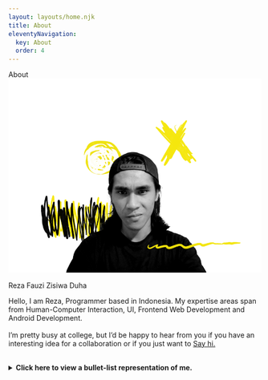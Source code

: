 ```yaml
---
layout: layouts/home.njk
title: About
eleventyNavigation:
  key: About
  order: 4
---
```


<div class="page-header">
  <span>About <i class="fas fa-address-card"></i></span>
</div>

<div class="about">
<aside>
  <div class="profile">
    <img src="../src/img/img-profile.webp" alt="profile image" />
    <p>Reza Fauzi Zisiwa Duha</p>
  </div>
</aside>

<section>
<p>
Hello, I am Reza, Programmer based in Indonesia. My expertise areas span from Human-Computer Interaction, UI, Frontend Web Development and Android Development.
<br><br>
I’m pretty busy at college, but I’d be happy to hear from you if you have an interesting idea for a collaboration or if you just want to <a href="mailto:rezafauzizisiwaduha@gmail.com">Say hi.</a>
<p>
<section>
</div>

<br>
<details>
<summary><strong>Click here to view a bullet-list representation of me.</strong></summary>

### SKILLS <i class="fas fa-hat-wizard"></i>

- **Development:** HTML5, XML, CSS, JavaScript, JAVA, Android Native
- **Tools:** Git, NPM, Webpack, JAMstack (static sites, on Netlify), Ember.js, Bootstrap, Android SDK
- **Design:** GIMP, Photoshop
- **Motion Design:** Lightworks, Adobe Premiere

### EXPERIENCE <i class="fas fa-layer-group"></i>

- **2018 - present:** Freelancer

### EDUCATION <i class="fas fa-user-graduate"></i>

- **2018 - present:** Bachelor of Computer Science at Immanuel Christian University (Undergraduate)
- **2015-2018:** Bintang Laut Catholic Private High School

### CERTIFICATE <i class="fas fa-certificate"></i>

<details>
<summary>Belajar Membuat Aplikasi Android untuk Pemula</summary>

- _By_ : Google ATP
- _Organizer_ : Dicoding
- _Level_ : Beginner
  <a href="https://www.dicoding.com/certificates/J1RXYV2G3XVM" target="_blank">See credentials</a>

</details>

<details>
<summary>Belajar Fundamental Aplikasi Android</summary>

- _By_ : Google ATP
- _Organizer_ : Dicoding
- _Level_ : Intermediate
  <a href="https://www.dicoding.com/certificates/Y6RPNNYLRP2M" target="_blank">See credentials</a>

</details>

<details>
<summary>Belajar Dasar Pemrograman Web</summary>

- _By_ : Dicoding Indonesia
- _Organizer_ : Dicoding
- _Level_ : Basic-Beginner
  <a href="https://www.dicoding.com/certificates/Y6RPN2958Z2M" target="_blank">See credentials</a>

</details>

<details>
<summary>Belajar Fundamental Front-End Web Development</summary>

- _By_ : Dicoding
- _Organizer_ : Dicoding
- _Level_ : Beginner-Intermediate
  <a href="https://www.dicoding.com/certificates/ON9ZOVERYPG5" target="_blank">See credentials</a>

</details>

<details>
<summary>Basic Programming Class of ALE Geek Battle</summary>

- _By_ : Alcatel-Lucent Enterprise
- _Organizer_ : Dicoding
- _Level_ : Basic
  <a href="https://geekbattle.al-enterprise.co.id/assets/files/Sertifikat/Sertifikat2-264.pdf" target="_blank">See credentials</a>

</details>

<details>
<summary>Expert Programming Class of ALE Geek Battle</summary>

- _By_ : Alcatel-Lucent Enterprise
- _Organizer_ : Dicoding
- _Level_ : Expert
  <a href="https://geekbattle.al-enterprise.co.id/assets/files/Sertifikat/Expert/ExpertCertificate-42.pdf" target="_blank">See credentials</a>

</details>

<details>
<summary>Android Certificate from Digital Talent Scholarship</summary>

- _By_ : Ministry of Communication and Informatics
- _Organizer_ : Digital Talent Scholarship
- _Level_ : Beginner

</details>

### LANGUAGES <i class="fas fa-language"></i>

- **Indonesian**
- **English**

### INTERESTS <i class="fas fa-play-circle"></i>

- **Daily intake:** tea, music, books, video games, movies, and T.V. shows
- **Music:** playing guitar, drums or all kinds of other percussion instruments
- **Sport:** Soccer, table tennis

### ON THE WEB <i class="fas fa-globe"></i>

- [LinkedIn: rezaduha](https://id.linkedin.com/in/reza-duha-57a98b192)
- [GitHub: rezaduha](https://github.com/rezaduha)

<br>

`Email: rezafauzizisiwaduha@gmail.com`

</details>
